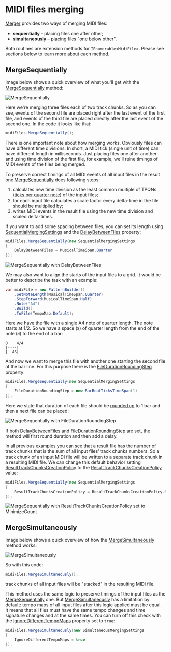 ﻿---
uid: a_files_merging
---

# MIDI files merging

[Merger](xref:Melanchall.DryWetMidi.Tools.Merger) provides two ways of merging MIDI files:

* **sequentially** – placing files one after other;
* **simultaneously** – placing files "one below other".

Both routines are extension methods for `IEnumerable<MidiFile>`. Please see sections below to learn more about each method.

## MergeSequentially

Image below shows a quick overview of what you'll get with the [MergeSequentially](xref:Melanchall.DryWetMidi.Tools.Merger.MergeSequentially*) method:

![MergeSequentially](images/Merger/MergeFiles/MergeSequentially.png)

Here we're merging three files each of two track chunks. So as you can see, events of the second file are placed right after the last event of the first file, and events of the third file are placed directly after the last event of the second one. In the code it looks like that:

```csharp
midiFiles.MergeSequentially();
```

There is one important note about how merging works. Obviously files can have different time divisions. In short, a MIDI tick (single unit of time) can have different length in milliseconds. Just placing files one after another and using time division of the first file, for example, we'll ruine timings of MIDI events of the files being merged.

To preserve correct timings of all MIDI events of all input files in the result one [MergeSequentially](xref:Melanchall.DryWetMidi.Tools.Merger.MergeSequentially*) does following steps:

1. calculates new time division as the least common multiple of TPQNs ([ticks per quarter note](xref:Melanchall.DryWetMidi.Core.TicksPerQuarterNoteTimeDivision)) of the input files;
2. for each input file calculates a scale factor every delta-time in the file should be multiplied by;
3. writes MIDI events in the result file using the new time division and scaled delta-times.

If you want to add some spacing between files, you can set its length using [SequentialMergingSettings](xref:Melanchall.DryWetMidi.Tools.SequentialMergingSettings) and the [DelayBetweenFiles](xref:Melanchall.DryWetMidi.Tools.SequentialMergingSettings.DelayBetweenFiles) property:

```csharp
midiFiles.MergeSequentially(new SequentialMergingSettings
{
    DelayBetweenFiles = MusicalTimeSpan.Quarter
});
```

![MergeSequentially with DelayBetweenFiles](images/Merger/MergeFiles/MergeSequentially-DelayBetweenFiles.png)

We may also want to align the starts of the input files to a grid. It would be better to describe the task with an example:

```csharp
var midiFile = new PatternBuilder()
    .SetNoteLength(MusicalTimeSpan.Quarter)
    .StepForward(MusicalTimeSpan.Half)
    .Note("A4")
    .Build()
    .ToFile(TempoMap.Default);
```

Here we have the file with a single A4 note of quarter length. The note starts at 1/2. So we have a space (`S`) of quarter length from the end of the note (`N`) to the end of a bar:

```text
0    4/4
|----|
|  AS|
```

And now we want to merge this file with another one starting the second file at the bar line. For this purpose there is the [FileDurationRoundingStep](xref:Melanchall.DryWetMidi.Tools.SequentialMergingSettings.FileDurationRoundingStep) property:

```csharp
midiFiles.MergeSequentially(new SequentialMergingSettings
{
    FileDurationRoundingStep = new BarBeatTicksTimeSpan(1)
});
```

Here we state that duration of each file should be [rounded up](xref:Melanchall.DryWetMidi.Interaction.TimeSpanRoundingPolicy.RoundUp) to 1 bar and then a next file can be placed:

![MergeSequentially with FileDurationRoundingStep](images/Merger/MergeFiles/MergeSequentially-FileDurationRoundingStep.png)

If both [DelayBetweenFiles](xref:Melanchall.DryWetMidi.Tools.SequentialMergingSettings.DelayBetweenFiles) and [FileDurationRoundingStep](xref:Melanchall.DryWetMidi.Tools.SequentialMergingSettings.FileDurationRoundingStep) are set, the method will first round duration and then add a delay.

In all previous examples you can see that a result file has the number of track chunks that is the sum of all input files' track chunks numbers. So a track chunk of an input MIDI file will be written to a separate track chunk in a resulting MIDI file. We can change this default behavior setting [ResultTrackChunksCreationPolicy](xref:Melanchall.DryWetMidi.Tools.SequentialMergingSettings.ResultTrackChunksCreationPolicy) to the [ResultTrackChunksCreationPolicy](xref:Melanchall.DryWetMidi.Tools.ResultTrackChunksCreationPolicy.MinimizeCount) value:

```csharp
midiFiles.MergeSequentially(new SequentialMergingSettings
{
    ResultTrackChunksCreationPolicy = ResultTrackChunksCreationPolicy.MinimizeCount
});
```

![MergeSequentially with ResultTrackChunksCreationPolicy set to MinimizeCount](images/Merger/MergeFiles/MergeSequentially-MinimizeTrackChunksCount.png)

## MergeSimultaneously

Image below shows a quick overview of how the [MergeSimultaneously](xref:Melanchall.DryWetMidi.Tools.Merger.MergeSimultaneously*) method works:

![MergeSimultaneously](images/Merger/MergeFiles/MergeSimultaneously.png)

So with this code:

```csharp
midiFiles.MergeSimultaneously();
```

track chunks of all input files will be "stacked" in the resulting MIDI file.

This method uses the same logic to preserve timings of the input files as the [MergeSequentially](#mergesequentially) one. But [MergeSimultaneously](xref:Melanchall.DryWetMidi.Tools.Merger.MergeSimultaneously*) has a limitation by default: tempo maps of all input files after this logic applied must be equal. It means that all files must have the same tempo changes and time signature changes and at the same times. You can turn off this check with the [IgnoreDifferentTempoMaps](xref:Melanchall.DryWetMidi.Tools.SimultaneousMergingSettings.IgnoreDifferentTempoMaps) property set to `true`:

```csharp
midiFiles.MergeSimultaneously(new SimultaneousMergingSettings
{
    IgnoreDifferentTempoMaps = true
});
```